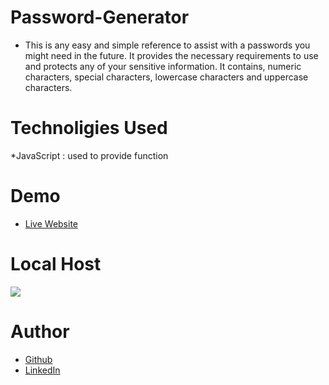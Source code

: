 # Password-Generator
* This is any easy and simple reference to assist with a passwords you might need in the future. It provides the necessary requirements to use and protects any of your sensitive information. It contains, numeric characters, special characters, lowercase characters and uppercase characters. 

# Technoligies Used 
*JavaScript : used to provide function

# Demo
* [Live Website](https://cbernadotte.github.io/Password-Generator/)

# Local Host
![](https://github.com/cbernadotte/Password-Generator)

# Author
* [Github](https://github.com/cbernadotte)
* [LinkedIn](https://www.linkedin.com/in/claudine-bernadotte-614b38152)